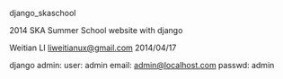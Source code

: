 django_skaschool

2014 SKA Summer School website
with django

Weitian LI <liweitianux@gmail.com>
2014/04/17

django admin:
user: admin
email: admin@localhost.com
passwd: admin

